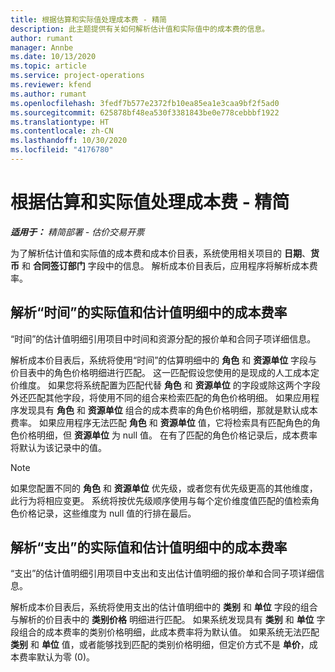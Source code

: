 ```yaml
---
title: 根据估算和实际值处理成本费 - 精简
description: 此主题提供有关如何解析估计值和实际值中的成本费的信息。
author: rumant
manager: Annbe
ms.date: 10/13/2020
ms.topic: article
ms.service: project-operations
ms.reviewer: kfend
ms.author: rumant
ms.openlocfilehash: 3fedf7b577e2372fb10ea85ea1e3caa9bf2f5ad0
ms.sourcegitcommit: 625878bf48ea530f3381843be0e778cebbbf1922
ms.translationtype: HT
ms.contentlocale: zh-CN
ms.lasthandoff: 10/30/2020
ms.locfileid: "4176780"
---
```

# <a name="resolve-cost-prices-on-estimates-and-actuals---lite"></a>根据估算和实际值处理成本费 - 精简

_**适用于：** 精简部署 - 估价交易开票_

为了解析估计值和实际值的成本费和成本价目表，系统使用相关项目的 **日期**、**货币** 和 **合同签订部门** 字段中的信息。 解析成本价目表后，应用程序将解析成本费率。

## <a name="resolving-cost-rates-on-actual-and-estimate-lines-for-time"></a>解析“时间”的实际值和估计值明细中的成本费率

“时间”的估计值明细引用项目中时间和资源分配的报价单和合同子项详细信息。

解析成本价目表后，系统将使用“时间”的估算明细中的 **角色** 和 **资源单位** 字段与价目表中的角色价格明细进行匹配。 这一匹配假设您使用的是现成的人工成本定价维度。 如果您将系统配置为匹配代替 **角色** 和 **资源单位** 的字段或除这两个字段外还匹配其他字段，将使用不同的组合来检索匹配的角色价格明细。 如果应用程序发现具有 **角色** 和 **资源单位** 组合的成本费率的角色价格明细，那就是默认成本费率。 如果应用程序无法匹配 **角色** 和 **资源单位** 值，它将检索具有匹配角色的角色价格明细，但 **资源单位** 为 null 值。 在有了匹配的角色价格记录后，成本费率将默认为该记录中的值。 

> [!NOTE]
> 如果您配置不同的 **角色** 和 **资源单位** 优先级，或者您有优先级更高的其他维度，此行为将相应变更。 系统将按优先级顺序使用与每个定价维度值匹配的值检索角色价格记录，这些维度为 null 值的行排在最后。

## <a name="resolving-cost-rates-on-actual-and-estimate-lines-for-expense"></a>解析“支出”的实际值和估计值明细中的成本费率

“支出”的估计值明细引用项目中支出和支出估计值明细的报价单和合同子项详细信息。

解析成本价目表后，系统将使用支出的估计值明细中的 **类别** 和 **单位** 字段的组合与解析的价目表中的 **类别价格** 明细进行匹配。 如果系统发现具有 **类别** 和 **单位** 字段组合的成本费率的类别价格明细，此成本费率将为默认值。 如果系统无法匹配 **类别** 和 **单位** 值，或者能够找到匹配的类别价格明细，但定价方式不是 **单价**，成本费率默认为零 (0)。
